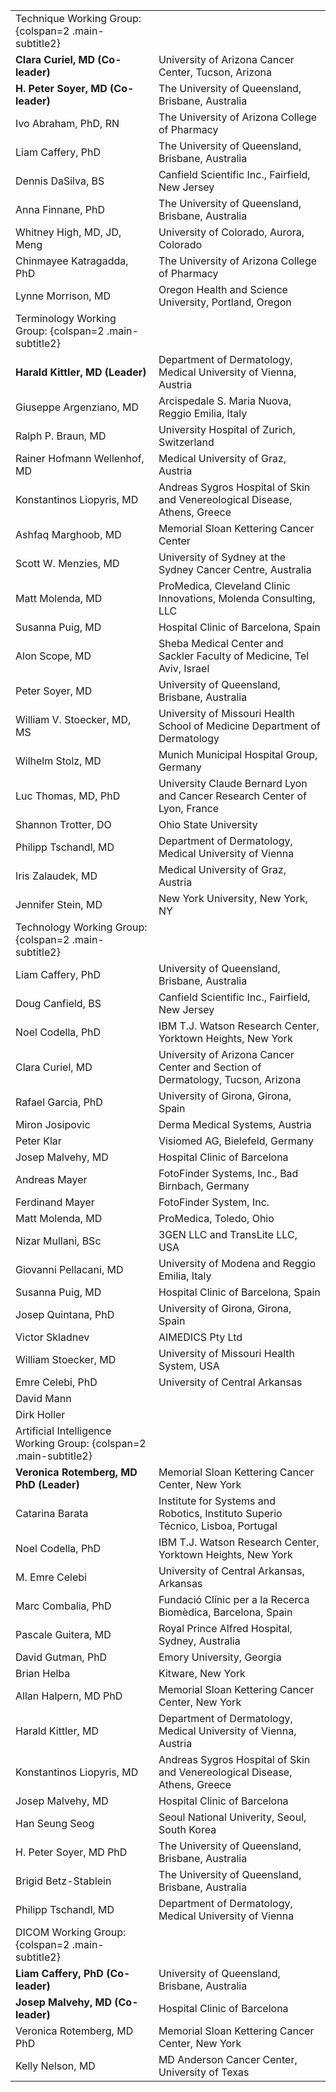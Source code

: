 | | |
| - | - |
| Technique Working Group: {colspan=2 .main-subtitle2} | |
| **Clara Curiel, MD (Co-leader)** | University of Arizona Cancer Center, Tucson, Arizona |
| **H. Peter Soyer, MD (Co-leader)** | The University of Queensland, Brisbane, Australia |
| Ivo Abraham, PhD, RN | The University of Arizona College of Pharmacy |
| Liam Caffery, PhD | The University of Queensland, Brisbane, Australia |
| Dennis DaSilva, BS | Canfield Scientific Inc., Fairfield, New Jersey |
| Anna Finnane, PhD | The University of Queensland, Brisbane, Australia |
| Whitney High, MD, JD, Meng | University of Colorado, Aurora, Colorado |
| Chinmayee Katragadda, PhD | The University of Arizona College of Pharmacy |
| Lynne Morrison, MD | Oregon Health and Science University, Portland, Oregon |
| Terminology Working Group: {colspan=2 .main-subtitle2} |  |
| **Harald Kittler, MD (Leader)** | Department of Dermatology, Medical University of Vienna, Austria |
| Giuseppe Argenziano, MD | Arcispedale S. Maria Nuova, Reggio Emilia, Italy |
| Ralph P. Braun, MD | University Hospital of Zurich, Switzerland |
| Rainer Hofmann Wellenhof, MD | Medical University of Graz, Austria |
| Konstantinos Liopyris, MD | Andreas Sygros Hospital of Skin and Venereological Disease, Athens, Greece |
| Ashfaq Marghoob, MD | Memorial Sloan Kettering Cancer Center |
| Scott W. Menzies, MD | University of Sydney at the Sydney Cancer Centre, Australia |
| Matt Molenda, MD | ProMedica, Cleveland Clinic Innovations, Molenda Consulting, LLC |
| Susanna Puig, MD | Hospital Clinic of Barcelona, Spain |
| Alon Scope, MD | Sheba Medical Center and Sackler Faculty of Medicine, Tel Aviv, Israel |
| Peter Soyer, MD | University of Queensland, Brisbane, Australia |
| William V. Stoecker,  MD, MS | University of Missouri Health School of Medicine Department of Dermatology |
| Wilhelm Stolz, MD | Munich Municipal Hospital Group, Germany |
| Luc Thomas, MD, PhD | University Claude Bernard Lyon and Cancer Research Center of Lyon, France |
| Shannon Trotter, DO | Ohio State University |
| Philipp Tschandl, MD | Department of Dermatology, Medical University of Vienna |
| Iris Zalaudek, MD | Medical University of Graz, Austria |
| Jennifer Stein, MD | New York University, New York, NY |
| Technology Working Group: {colspan=2 .main-subtitle2} |  |
| Liam Caffery, PhD | University of Queensland, Brisbane, Australia |
| Doug Canfield, BS | Canfield Scientific Inc., Fairfield, New Jersey |
| Noel Codella, PhD | IBM T.J. Watson Research Center, Yorktown Heights, New York |
| Clara Curiel, MD | University of Arizona Cancer Center and Section of Dermatology, Tucson, Arizona |
| Rafael Garcia, PhD | University of Girona, Girona, Spain |
| Miron Josipovic | Derma Medical Systems, Austria |
| Peter Klar | Visiomed AG, Bielefeld, Germany |
| Josep Malvehy, MD | Hospital Clinic of Barcelona |
| Andreas Mayer | FotoFinder Systems, Inc., Bad Birnbach, Germany |
| Ferdinand Mayer | FotoFinder System, Inc. |
| Matt Molenda, MD | ProMedica, Toledo, Ohio |
| Nizar Mullani, BSc | 3GEN LLC and TransLite LLC, USA |
| Giovanni Pellacani, MD | University of Modena and Reggio Emilia, Italy |
| Susanna Puig, MD | Hospital Clinic of Barcelona, Spain |
| Josep Quintana, PhD | University of Girona, Girona, Spain |
| Victor Skladnev | AIMEDICS Pty Ltd |
| William Stoecker, MD | University of Missouri Health System, USA |
| Emre Celebi, PhD | University of Central Arkansas |
| David Mann |
| Dirk Holler |
| Artificial Intelligence Working Group: {colspan=2 .main-subtitle2} |  |
| **Veronica Rotemberg, MD PhD (Leader)** | Memorial Sloan Kettering Cancer Center, New York |
| Catarina Barata | Institute for Systems and Robotics, Instituto Superio Técnico, Lisboa, Portugal |
| Noel Codella, PhD | IBM T.J. Watson Research Center, Yorktown Heights, New York |
| M. Emre Celebi | University of Central Arkansas, Arkansas |
| Marc Combalia, PhD | Fundació Clínic per a la Recerca Biomèdica, Barcelona, Spain |
| Pascale Guitera, MD | Royal Prince Alfred Hospital, Sydney, Australia |
| David Gutman, PhD | Emory University, Georgia |
| Brian Helba | Kitware, New York |
| Allan Halpern, MD PhD | Memorial Sloan Kettering Cancer Center, New York |
| Harald Kittler, MD | Department of Dermatology, Medical University of Vienna, Austria |
| Konstantinos Liopyris, MD | Andreas Sygros Hospital of Skin and Venereological Disease, Athens, Greece |
| Josep Malvehy, MD | Hospital Clinic of Barcelona |
| Han Seung Seog | Seoul National Univerity, Seoul, South Korea |
| H. Peter Soyer, MD PhD | The University of Queensland, Brisbane, Australia |
| Brigid Betz-Stablein | The University of Queensland, Brisbane, Australia |
| Philipp Tschandl, MD | Department of Dermatology, Medical University of Vienna |
| DICOM Working Group: {colspan=2 .main-subtitle2} |  |
| **Liam Caffery, PhD (Co-leader)** | University of Queensland, Brisbane, Australia |
| **Josep Malvehy, MD (Co-leader)** | Hospital Clinic of Barcelona |
| Veronica Rotemberg, MD PhD | Memorial Sloan Kettering Cancer Center, New York |
| Kelly Nelson, MD | MD Anderson Cancer Center, University of Texas |

